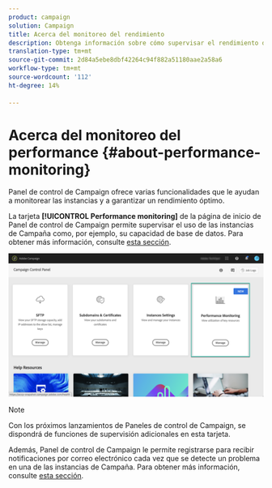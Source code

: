 ```yaml
---
product: campaign
solution: Campaign
title: Acerca del monitoreo del rendimiento
description: Obtenga información sobre cómo supervisar el rendimiento de las instancias en el Panel de control de Campaign
translation-type: tm+mt
source-git-commit: 2d84a5ebe8dbf42264c94f882a51180aae2a58a6
workflow-type: tm+mt
source-wordcount: '112'
ht-degree: 14%

---
```



# Acerca del monitoreo del performance {#about-performance-monitoring}

Panel de control de Campaign ofrece varias funcionalidades que le ayudan a monitorear las instancias y a garantizar un rendimiento óptimo.

La tarjeta **[!UICONTROL Performance monitoring]** de la página de inicio de Panel de control de Campaign permite supervisar el uso de las instancias de Campaña como, por ejemplo, su capacidad de base de datos. Para obtener más información, consulte [esta sección](../../performance-monitoring/using/database-monitoring.md).

![](assets/performance_card.png)

>[!NOTE]
>
>Con los próximos lanzamientos de Paneles de control de Campaign, se dispondrá de funciones de supervisión adicionales en esta tarjeta.

Además, Panel de control de Campaign le permite registrarse para recibir notificaciones por correo electrónico cada vez que se detecte un problema en una de las instancias de Campaña. Para obtener más información, consulte [esta sección](../../performance-monitoring/using/email-alerting.md).

